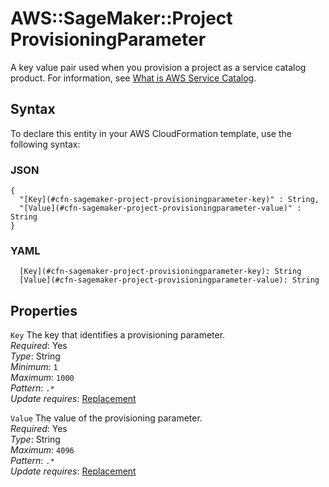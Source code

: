 # AWS::SageMaker::Project ProvisioningParameter<a name="aws-properties-sagemaker-project-provisioningparameter"></a>

A key value pair used when you provision a project as a service catalog product\. For information, see [What is AWS Service Catalog](https://docs.aws.amazon.com/servicecatalog/latest/adminguide/introduction.html)\.

## Syntax<a name="aws-properties-sagemaker-project-provisioningparameter-syntax"></a>

To declare this entity in your AWS CloudFormation template, use the following syntax:

### JSON<a name="aws-properties-sagemaker-project-provisioningparameter-syntax.json"></a>

```
{
  "[Key](#cfn-sagemaker-project-provisioningparameter-key)" : String,
  "[Value](#cfn-sagemaker-project-provisioningparameter-value)" : String
}
```

### YAML<a name="aws-properties-sagemaker-project-provisioningparameter-syntax.yaml"></a>

```
  [Key](#cfn-sagemaker-project-provisioningparameter-key): String
  [Value](#cfn-sagemaker-project-provisioningparameter-value): String
```

## Properties<a name="aws-properties-sagemaker-project-provisioningparameter-properties"></a>

`Key`  <a name="cfn-sagemaker-project-provisioningparameter-key"></a>
The key that identifies a provisioning parameter\.  
*Required*: Yes  
*Type*: String  
*Minimum*: `1`  
*Maximum*: `1000`  
*Pattern*: `.*`  
*Update requires*: [Replacement](https://docs.aws.amazon.com/AWSCloudFormation/latest/UserGuide/using-cfn-updating-stacks-update-behaviors.html#update-replacement)

`Value`  <a name="cfn-sagemaker-project-provisioningparameter-value"></a>
The value of the provisioning parameter\.  
*Required*: Yes  
*Type*: String  
*Maximum*: `4096`  
*Pattern*: `.*`  
*Update requires*: [Replacement](https://docs.aws.amazon.com/AWSCloudFormation/latest/UserGuide/using-cfn-updating-stacks-update-behaviors.html#update-replacement)